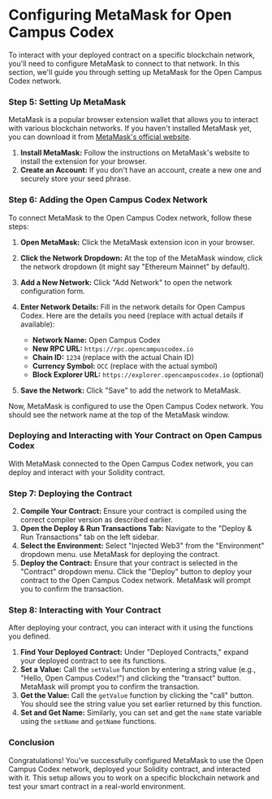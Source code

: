 # Configuring MetaMask for Open Campus Codex

To interact with your deployed contract on a specific blockchain network, you'll need to configure MetaMask to connect to that network. In this section, we'll guide you through setting up MetaMask for the Open Campus Codex network.

### Step 5: Setting Up MetaMask

MetaMask is a popular browser extension wallet that allows you to interact with various blockchain networks. If you haven't installed MetaMask yet, you can download it from [MetaMask's official website](https://metamask.io/).

1. **Install MetaMask:** Follow the instructions on MetaMask's website to install the extension for your browser.
2. **Create an Account:** If you don't have an account, create a new one and securely store your seed phrase.

### Step 6: Adding the Open Campus Codex Network

To connect MetaMask to the Open Campus Codex network, follow these steps:

1. **Open MetaMask:** Click the MetaMask extension icon in your browser.
2. **Click the Network Dropdown:** At the top of the MetaMask window, click the network dropdown (it might say "Ethereum Mainnet" by default).
3. **Add a New Network:** Click "Add Network" to open the network configuration form.
4. **Enter Network Details:** Fill in the network details for Open Campus Codex. Here are the details you need (replace with actual details if available):

   - **Network Name:** Open Campus Codex
   - **New RPC URL:** `https://rpc.opencampuscodex.io`
   - **Chain ID:** `1234` (replace with the actual Chain ID)
   - **Currency Symbol:** `OCC` (replace with the actual symbol)
   - **Block Explorer URL:** `https://explorer.opencampuscodex.io` (optional)

5. **Save the Network:** Click "Save" to add the network to MetaMask.

Now, MetaMask is configured to use the Open Campus Codex network. You should see the network name at the top of the MetaMask window.

### Deploying and Interacting with Your Contract on Open Campus Codex

With MetaMask connected to the Open Campus Codex network, you can deploy and interact with your Solidity contract.

### Step 7: Deploying the Contract

2. **Compile Your Contract:** Ensure your contract is compiled using the correct compiler version as described earlier.
3. **Open the Deploy & Run Transactions Tab:** Navigate to the "Deploy & Run Transactions" tab on the left sidebar.
4. **Select the Environment:** Select "Injected Web3" from the "Environment" dropdown menu. use MetaMask for deploying the contract.
6. **Deploy the Contract:** Ensure that your contract is selected in the "Contract" dropdown menu. Click the "Deploy" button to deploy your contract to the Open Campus Codex network. MetaMask will prompt you to confirm the transaction.

### Step 8: Interacting with Your Contract

After deploying your contract, you can interact with it using the functions you defined.

1. **Find Your Deployed Contract:** Under "Deployed Contracts," expand your deployed contract to see its functions.
2. **Set a Value:** Call the `setValue` function by entering a string value (e.g., "Hello, Open Campus Codex!") and clicking the "transact" button. MetaMask will prompt you to confirm the transaction.
3. **Get the Value:** Call the `getValue` function by clicking the "call" button. You should see the string value you set earlier returned by this function.
4. **Set and Get Name:** Similarly, you can set and get the `name` state variable using the `setName` and `getName` functions.

### Conclusion

Congratulations! You've successfully configured MetaMask to use the Open Campus Codex network, deployed your Solidity contract, and interacted with it. This setup allows you to work on a specific blockchain network and test your smart contract in a real-world environment.
